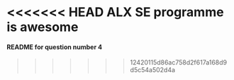 <<<<<<< HEAD
ALX SE programme is awesome
=======
#### README for question number 4 
>>>>>>> 12420115d86ac758d2f617a168d9d5c54a502d4a
